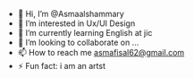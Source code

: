 - 👋 Hi, I’m @Asmaalshammary
- 👀 I’m interested in Ux/UI Design
- 🌱 I’m currently learning English at jic
- 💞️ I’m looking to collaborate on ...
- 📫 How to reach me asmafisal62@gmail.com
- ⚡ Fun fact: i am an artst

<!---
Asmaalshammary/Asmaalshammary is a ✨ special ✨ repository because its `README.md` (this file) appears on your GitHub profile.
You can click the Preview link to take a look at your changes.
--->
